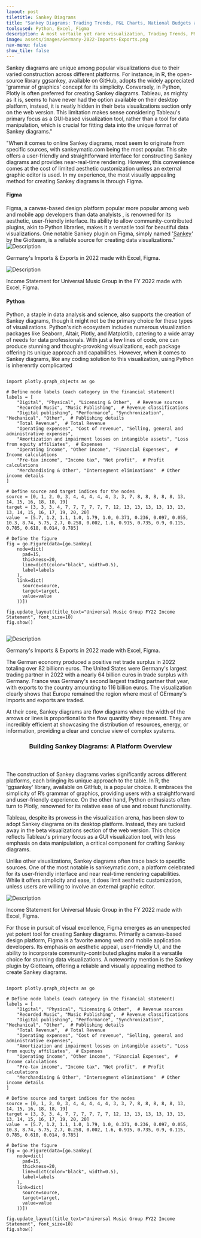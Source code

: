 ```yaml
---
layout: post
tiletitle: Sankey Diagrams
title: "Sankey Diagrams: Trading Trends, P&L Charts, National Budgets and more"
toolsused: Python, Excel, Figma
description: A most vertaile yet rare visualization, Trading Trends, P&L Charts, National Budgets and more
image: assets/images/Germany-2022-Imports-Exports.png
nav-menu: false
show_tile: false
---
```

Sankey diagrams are unique among popular visualizations due to their varied construction across different platforms. For instance, in R, the open-source library ggsankey, available on GitHub, adopts the widely appreciated 'grammar of graphics' concept for its simplicity. Conversely, in Python, Plotly is often preferred for creating Sankey diagrams. Tableau, as mighty as it is, seems to have never had the option available on their desktop platform, instead, it is neatly hidden in their beta visualizations section only on the web version. This limitation makes sense considering Tableau's primary focus as a GUI-based visualization tool, rather than a tool for data manipulation, which is crucial for fitting data into the unique format of Sankey diagrams."

"When it comes to online Sankey diagrams, most seem to originate from specific sources, with sankeymatic.com being the most popular. This site offers a user-friendly and straightforward interface for constructing Sankey diagrams and provides near-real-time rendering. However, this convenience comes at the cost of limited aesthetic customization unless an external graphic editor is used. In my experience, the most visually appealing method for creating Sankey diagrams is through Figma. 

<h4>Figma</h4>
Figma, a canvas-based design platform popular more popular among web and mobile app developers than data analyists , is renowned for its aesthetic, user-friendly interface. Its ability to allow community-contributed plugins, akin to Python libraries, makes it a versatile tool for beautiful data visualizations. One notable Sankey plugin on Figma, simply named '<a href ="https://www.figma.com/community/plugin/1159893716343028026">Sankey</a>' by the Giotteam, is a reliable source for creating data visualizations."

<div class="image-wrapper">
    <img src="/assets/images/Germany-2022-Imports-Exports.png" class="your-image-class" alt="Description">
    <p class="your-caption-class">Germany's Imports & Exports in 2022 made with Excel, Figma.</p>
</div>

<div class="image-wrapper">
    <img src="/assets/images/umg-income-2022.png" class="your-image-class" alt="Description">
    <p class="your-caption-class">Income Statement for Universal Music Group in the FY 2022 made with Excel, Figma.</p>
</div>

<h4>Python</h4>
Python, a staple in data analysis and science, also supports the creation of Sankey diagrams, though it might not be the primary choice for these types of visualizations. Python's rich ecosystem includes numerous visualization packages like Seaborn, Altair, Plotly, and Matplotlib, catering to a wide array of needs for data professionals. With just a few lines of code, one can produce stunning and thought-provoking visualizations, each package offering its unique approach and capabilities. However, when it comes to Sankey diagrams, like any coding solution to this visualization, using Python is inherenrtly complicarted


<pre><code class="language-python">
import plotly.graph_objects as go

# Define node labels (each category in the financial statement)
labels = [
    "Digital", "Physical", "Licensing & Other",  # Revenue sources
    "Recorded Music", "Music Publishing",  # Revenue classifications
    "Digital publishing", "Performance", "Synchronization", "Mechanical", "Other",  # Publishing details
    "Total Revenue",  # Total Revenue
    "Operating expenses", "Cost of revenue", "Selling, general and administrative expenses", 
    "Amortization and impairment losses on intangible assets", "Loss from equity affiliates",  # Expenses
    "Operating income", "Other income", "Financial Expenses",  # Income calculations
    "Pre-tax income", "Income tax", "Net profit",  # Profit calculations
    "Merchandising & Other", "Intersegment eliminations"  # Other income details
]

# Define source and target indices for the nodes
source = [0, 1, 2, 0, 3, 4, 4, 4, 4, 4, 3, 3, 7, 8, 8, 8, 8, 8, 13, 14, 15, 16, 18, 18, 19]
target = [3, 3, 3, 4, 7, 7, 7, 7, 7, 7, 12, 13, 13, 13, 13, 13, 13, 13, 14, 15, 16, 17, 19, 20, 20]
value  = [5.7, 1.2, 1.1, 1.0, 1.79, 1.0, 0.371, 0.236, 0.097, 0.055, 10.3, 8.74, 5.75, 2.7, 0.258, 0.002, 1.6, 0.915, 0.735, 0.9, 0.115, 0.785, 0.618, 0.014, 0.785]

# Define the figure
fig = go.Figure(data=[go.Sankey(
    node=dict(
      pad=15,
      thickness=20,
      line=dict(color="black", width=0.5),
      label=labels
    ),
    link=dict(
      source=source,
      target=target,
      value=value
    ))])

fig.update_layout(title_text="Universal Music Group FY22 Income Statement", font_size=10)
fig.show()

</code></pre>


<div class="image-wrapper">
    <img src="/assets/images/Germany-2022-Imports-Exports.png" class="your-image-class" alt="Description">
    <p class="your-caption-class">Germany's Imports & Exports in 2022 made with Excel, Figma.</p>
</div>

<p>
The German economy produced a positive net trade surplus in 2022 totaling over 82 billionn euros. The United States were Germany's largest trading partner in 2022 with a nearly 64 billion euros in trade surplus with Germany. France was Germany's second largest trading partner that year, with exports to the country amounting to 116 billion euros. The visualization clearly shows that Europe remained the region where most of GErmany's imports and exports are traded.

<p>
    At their core, Sankey diagrams are flow diagrams where the width of the arrows or lines is proportional to the flow quantity they represent. They are incredibly efficient at showcasing the distribution of resources, energy, or information, providing a clear and concise view of complex systems.
</p>

<header class="major">
    <h3>Building Sankey Diagrams: A Platform Overview</h3>
</header>

<p>
    The construction of Sankey diagrams varies significantly across different platforms, each bringing its unique approach to the table. In R, the 'ggsankey' library, available on GitHub, is a popular choice. It embraces the simplicity of R’s grammar of graphics, providing users with a straightforward and user-friendly experience. On the other hand, Python enthusiasts often turn to Plotly, renowned for its relative ease of use and robust functionality.
</p>
<p>
    Tableau, despite its prowess in the visualization arena, has been slow to adopt Sankey diagrams on its desktop platform. Instead, they are tucked away in the beta visualizations section of the web version. This choice reflects Tableau's primary focus as a GUI visualization tool, with less emphasis on data manipulation, a critical component for crafting Sankey diagrams. 
</p>

<p>
Unlike other visualizations, Sankey diagrams often trace back to specific sources. One of the most notable is sankeymatic.com, a platform celebrated for its user-friendly interface and near real-time rendering capabilities. While it offers simplicity and ease, it does limit aesthetic customization, unless users are willing to involve an external graphic editor.
</p>

<div class="image-wrapper">
    <img src="/assets/images/umg-income-2022.png" class="your-image-class" alt="Description">
    <p class="your-caption-class">Income Statement for Universal Music Group in the FY 2022 made with Excel, Figma.</p>
</div>


<p>
For those in pursuit of visual excellence, Figma emerges as an unexpected yet potent tool for creating Sankey diagrams. Primarily a canvas-based design platform, Figma is a favorite among web and mobile application developers. Its emphasis on aesthetic appeal, user-friendly UI, and the ability to incorporate community-contributed plugins make it a versatile choice for stunning data visualizations. A noteworthy mention is the Sankey plugin by Giotteam, offering a reliable and visually appealing method to create Sankey diagrams.
</p>



<pre><code class="language-python">
import plotly.graph_objects as go

# Define node labels (each category in the financial statement)
labels = [
    "Digital", "Physical", "Licensing & Other",  # Revenue sources
    "Recorded Music", "Music Publishing",  # Revenue classifications
    "Digital publishing", "Performance", "Synchronization", "Mechanical", "Other",  # Publishing details
    "Total Revenue",  # Total Revenue
    "Operating expenses", "Cost of revenue", "Selling, general and administrative expenses", 
    "Amortization and impairment losses on intangible assets", "Loss from equity affiliates",  # Expenses
    "Operating income", "Other income", "Financial Expenses",  # Income calculations
    "Pre-tax income", "Income tax", "Net profit",  # Profit calculations
    "Merchandising & Other", "Intersegment eliminations"  # Other income details
]

# Define source and target indices for the nodes
source = [0, 1, 2, 0, 3, 4, 4, 4, 4, 4, 3, 3, 7, 8, 8, 8, 8, 8, 13, 14, 15, 16, 18, 18, 19]
target = [3, 3, 3, 4, 7, 7, 7, 7, 7, 7, 12, 13, 13, 13, 13, 13, 13, 13, 14, 15, 16, 17, 19, 20, 20]
value  = [5.7, 1.2, 1.1, 1.0, 1.79, 1.0, 0.371, 0.236, 0.097, 0.055, 10.3, 8.74, 5.75, 2.7, 0.258, 0.002, 1.6, 0.915, 0.735, 0.9, 0.115, 0.785, 0.618, 0.014, 0.785]

# Define the figure
fig = go.Figure(data=[go.Sankey(
    node=dict(
      pad=15,
      thickness=20,
      line=dict(color="black", width=0.5),
      label=labels
    ),
    link=dict(
      source=source,
      target=target,
      value=value
    ))])

fig.update_layout(title_text="Universal Music Group FY22 Income Statement", font_size=10)
fig.show()

</code></pre>

